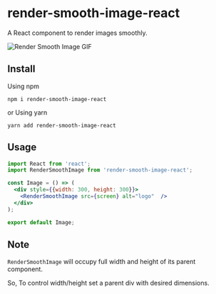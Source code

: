 # render-smooth-image-react
A React component to render images smoothly.

![Render Smooth Image GIF](RenderSmoothImage.gif)

## Install
Using npm 
```
npm i render-smooth-image-react
```
or Using yarn
```
yarn add render-smooth-image-react
```

## Usage

```jsx
import React from 'react';
import RenderSmoothImage from 'render-smooth-image-react';

const Image = () => (
  <div style={{width: 300, height: 300}}>
    <RenderSmoothImage src={screen} alt="logo"  />
  </div>
);

export default Image;
```

## Note
`RenderSmoothImage` will occupy full width and height of its parent component.

So, To control width/height set a parent div with desired dimensions.
